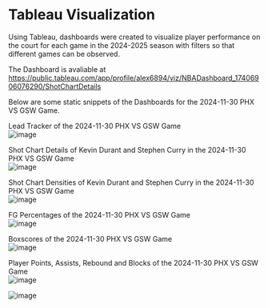 # Tableau Visualization  

Using Tableau, dashboards were created to visualize player performance on the court for each game in the 2024-2025 season with filters so that different games can be observed.

The Dashboard is avaliable at 
https://public.tableau.com/app/profile/alex6894/viz/NBADashboard_17406906076290/ShotChartDetails

Below are some static snippets of the Dashboards for the 2024-11-30 PHX VS GSW Game.

Lead Tracker of the 2024-11-30 PHX VS GSW Game  
![image](https://github.com/user-attachments/assets/54045753-1921-4287-af35-7209dd57862b)

Shot Chart Details of Kevin Durant and Stephen Curry in the 2024-11-30 PHX VS GSW Game  
![image](https://github.com/user-attachments/assets/20d31adc-76c4-4c46-a51d-9b7d47be099b)


Shot Chart Densities of Kevin Durant and Stephen Curry in the 2024-11-30 PHX VS GSW Game  
![image](https://github.com/user-attachments/assets/7b788168-eb6a-48d2-acfd-5f3b7276a352)

FG Percentages of the 2024-11-30 PHX VS GSW Game  
![image](https://github.com/user-attachments/assets/67ebd9ce-a7d7-4bde-8738-b43458be2526)

Boxscores of the 2024-11-30 PHX VS GSW Game  
![image](https://github.com/user-attachments/assets/07948a8d-47c0-4e98-9211-f26d84621584)

Player Points, Assists, Rebound and Blocks of the 2024-11-30 PHX VS GSW Game  
![image](https://github.com/user-attachments/assets/f5bdc719-7df3-44e7-acf9-fda7b061bda5)  


![image](https://github.com/user-attachments/assets/063e90e6-5b65-41c5-8e89-f1f0107c1aba)

